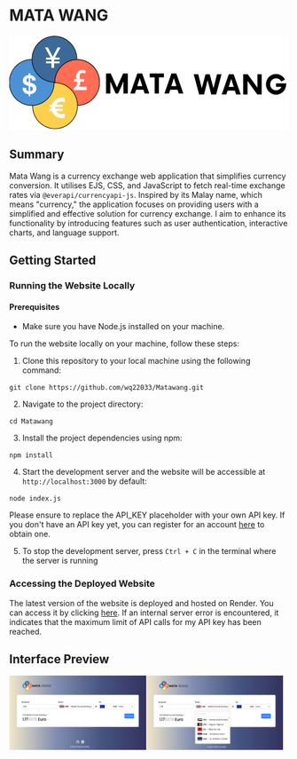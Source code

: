 # MATA WANG

<p align="center">
    <img src="/public/images/logo-github.png" height="170">
</p>

## Summary
Mata Wang is a currency exchange web application that simplifies currency conversion. It utilises EJS, CSS, and JavaScript to fetch real-time exchange rates via `@everapi/currencyapi-js`. Inspired by its Malay name, which means "currency," the application focuses on providing users with a simplified and effective solution for currency exchange. I aim to enhance its functionality by introducing features such as user authentication, interactive charts, and language support.

## Getting Started
### Running the Website Locally
#### Prerequisites
- Make sure you have Node.js installed on your machine.

To run the website locally on your machine, follow these steps:

1. Clone this repository to your local machine using the following command:
``` 
git clone https://github.com/wq22033/Matawang.git
```
2. Navigate to the project directory:
```
cd Matawang
```
3. Install the project dependencies using npm:
```
npm install
```
4. Start the development server and the website will be accessible at `http://localhost:3000` by default:
```
node index.js
```
Please ensure to replace the API_KEY placeholder with your own API key. If you don't have an API key yet, you can register for an account [here](https://currencyapi.com/) to obtain one.

5. To stop the development server, press `Ctrl + C` in the terminal where the server is running


### Accessing the Deployed Website

The latest version of the website is deployed and hosted on Render. You can access it by clicking [here](https://matawang.onrender.com).
If an internal server error is encountered, it indicates that the maximum limit of API calls for my API key has been reached.

## Interface Preview
<div style="display: flex;">
    <img src="/public/images/preview1.png" style="width: 49%;">
    <img src="/public/images/preview2.png" style="width: 49%;">
</div>
